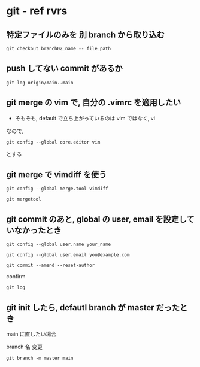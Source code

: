 
# git  -  ref rvrs


## 特定ファイルのみを 別 branch から取り込む

```
git checkout branch02_name -- file_path
```


## push してない commit があるか

```
git log origin/main..main
```


## git merge の vim で, 自分の .vimrc を適用したい

- そもそも, default で立ち上がっているのは vim ではなく, vi

なので,

```
git config --global core.editor vim
```

とする


## git merge で vimdiff を使う

```
git config --global merge.tool vimdiff
```

```
git mergetool
```


## git commit のあと, global の user, email を設定していなかったとき

```
git config --global user.name your_name
```

```
git config --global user.email you@example.com
```

```
git commit --amend --reset-author
```

confirm

```
git log
```


## git init したら, defautl branch が master だったとき

main に直したい場合

branch 名 変更

```
git branch -m master main
```



